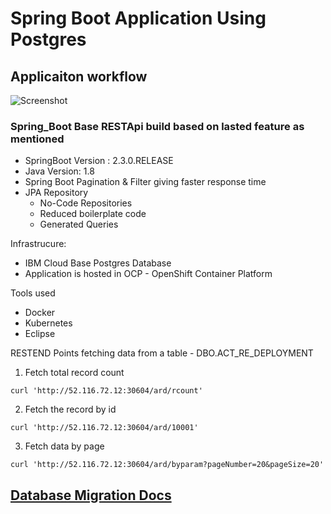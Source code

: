 # Spring Boot Application Using Postgres

## Applicaiton workflow
![Screenshot](https://github.com/Sherpa99/pearlchain-poc/blob/master/docs/images/%20springboot_app.png)
### Spring_Boot Base RESTApi build based on lasted feature as mentioned
* SpringBoot Version : 2.3.0.RELEASE
* Java Version: 1.8
* Spring Boot Pagination & Filter giving faster response time
* JPA Repository
  * No-Code Repositories
  * Reduced boilerplate code
  * Generated Queries

Infrastrucure:
* IBM Cloud Base Postgres Database
* Application is hosted in OCP - OpenShift Container Platform

Tools used
* Docker 
* Kubernetes
* Eclipse

RESTEND Points fetching data from a table - DBO.ACT_RE_DEPLOYMENT
1) Fetch total record count
```console
curl 'http://52.116.72.12:30604/ard/rcount'
```
2) Fetch the record by id
```console
curl 'http://52.116.72.12:30604/ard/10001'
```
3) Fetch data by page
```console
curl 'http://52.116.72.12:30604/ard/byparam?pageNumber=20&pageSize=20'
```

## <a href=https://github.com/Sherpa99/pearlchain-poc/blob/master/docs/db_migration_process.md> Database Migration Docs </a>